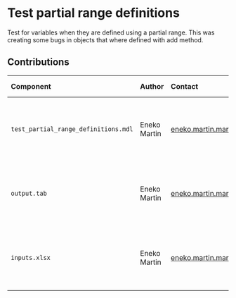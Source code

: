 Test partial range definitions
==============================

Test for variables when they are defined using a partial range. This was creating some bugs in objects that where defined with add method.

Contributions
-------------

| Component                            | Author          | Contact                         | Date     | Software Version                                     |
|:------------------------------------ |:--------------- |:------------------------------- |:-------- |:---------------------------------------------------- |
| `test_partial_range_definitions.mdl` | Eneko Martin    | eneko.martin.martinez@gmail.com | 09/15/22 | Vensim DSS for Windows 9.3.1 double precision (x64)  |
| `output.tab`                         | Eneko Martin    | eneko.martin.martinez@gmail.com | 09/15/22 | Vensim DSS for Windows 9.3.1 double precision (x64)  |
| `inputs.xlsx`                        | Eneko Martin    | eneko.martin.martinez@gmail.com | 09/15/22 | Vensim DSS for Windows 9.3.1 double precision (x64)  |
